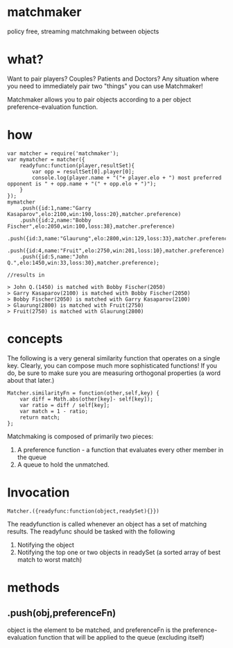 matchmaker
==========

policy free, streaming matchmaking between objects

what?
=====

Want to pair players? Couples? Patients and Doctors? Any situation where you need to immediately
pair two "things" you can use Matchmaker!

Matchmaker allows you to pair objects according to a per object preference-evaluation function. 

how
===

	var matcher = require('matchmaker');
	var mymatcher = matcher({
		readyfunc:function(player,resultSet){
			var opp = resultSet[0].player[0];
			console.log(player.name + "("+ player.elo + ") most preferred opponent is " + opp.name + "(" + opp.elo + ")");
		}
	});
	mymatcher
		.push({id:1,name:"Garry Kasaparov",elo:2100,win:190,loss:20},matcher.preference)
		.push({id:2,name:"Bobby Fischer",elo:2050,win:100,loss:38},matcher.preference)
		.push({id:3,name:"Glaurung",elo:2800,win:129,loss:33},matcher.preference)
		.push({id:4,name:"Fruit",elo:2750,win:201,loss:10},matcher.preference)
		.push({id:5,name:"John Q.",elo:1450,win:33,loss:30},matcher.preference);

	//results in 

	> John Q.(1450) is matched with Bobby Fischer(2050)
	> Garry Kasaparov(2100) is matched with Bobby Fischer(2050)
	> Bobby Fischer(2050) is matched with Garry Kasaparov(2100)
	> Glaurung(2800) is matched with Fruit(2750)
	> Fruit(2750) is matched with Glaurung(2800)
 
concepts
========

The following is a very general similarity function that operates on a single key. Clearly, you can compose much more
sophisticated functions! If you do, be sure to make sure you are measuring orthogonal properties (a word about that later.)

	Matcher.similarityFn = function(other,self,key) {
		var diff = Math.abs(other[key]- self[key]);
		var ratio = diff / self[key];
		var match = 1 - ratio;
		return match;
	};

Matchmaking is composed of primarily two pieces:

1. A preference function - a function that evaluates every other member in the queue
2. A queue to hold the unmatched.

Invocation
==========

	Matcher.({readyfunc:function(object,readySet){}})

The readyfunction is called whenever an object has a set of matching results. The readyfunc should be tasked with the following

1. Notifying the object
2. Notifying the top one or two objects in readySet (a sorted array of best match to worst match)

methods
=======

.push(obj,preferenceFn)
-----------------------

object is the element to be matched, and preferenceFn is the preference-evaluation function that will be applied to the queue
(excluding itself)


